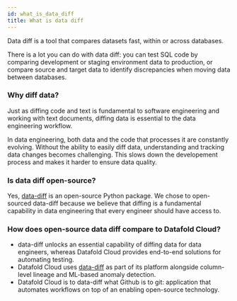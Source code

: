 ```yaml
---
id: what_is_data_diff
title: What is data diff
---
```


Data diff is a tool that compares datasets fast, within or across databases.

There is a lot you can do with data diff: you can test SQL code by comparing development or staging environment data to production, or compare source and target data to identify discrepancies when moving data between databases.

  
  

### Why diff data?

  

Just as diffing code and text is fundamental to software engineering and working with text documents, diffing data is essential to the data engineering workflow.

  

In data engineering, both data and the code that processes it are constantly evolving. Without the ability to easily diff data, understanding and tracking data changes becomes challenging. This slows down the developement process and makes it harder to ensure data quality.

  
  

### Is data diff open-source?

  

Yes, [data-diff](https://github.com/datafold/data-diff) is an open-source Python package. We chose to open-sourced data-diff because we believe that diffing is a fundamental capability in data engineering that every engineer should have access to.


### How does open-source data diff compare to Datafold Cloud?

- data-diff unlocks an essential capability of diffing data for data engineers, whereas Datafold Cloud provides end-to-end solutions for automating testing.
- Datafold Cloud uses [data-diff](https://github.com/datafold/data-diff) as part of its platform alongside column-level lineage and ML-based anomaly detection.
- Datafold Cloud is to data-diff what Github is to git: application that automates workflows on top of an enabling open-source technology.


